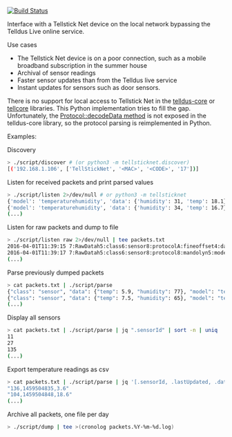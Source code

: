 [![Build Status](https://travis-ci.org/molobrakos/tellsticknet.svg?branch=master)](https://travis-ci.org/molobrakos/tellsticknet)

Interface with a Tellstick Net device on the local network bypassing the Telldus Live online service.

Use cases
- The Tellstick Net device is on a poor connection, such as a mobile broadband subscription in the summer house
- Archival of sensor readings
- Faster sensor updates than from the Telldus live service
- Instant updates for sensors such as door sensors.

There is no support for local access to Tellstick Net in the [telldus-core][1] or [tellcore][2] libraries. This Python implementation tries to fill the gap. Unfortunately, the [Protocol::decodeData method][3] is not exposed in the telldus-core library, so the protocol parsing is reimplemented in Python.
    
[1]: https://github.com/telldus/telldus/search?utf8=%E2%9C%93&q=TELLSTICK_CONTROLLER_TELLSTICK_NET
[2]: https://github.com/erijo/tellcore-py
[3]: https://github.com/telldus/telldus/blob/master/telldus-core/service/Protocol.cpp#L216

Examples:

Discovery
```bash
> ./script/discover # (or python3 -m tellsticknet.discover)
[('192.168.1.106', ['TellStickNet', '<MAC>', '<CODE>', '17'])]
```

Listen for received packets and print parsed values
```bash
> ./script/listen 2>/dev/null # or python3 -m tellsticknet
{'model': 'temperaturehumidity', 'data': {'humidity': 31, 'temp': 18.1}, 'lastUpdated': 1459502928, 'sensorId': 104, 'protocol': 'mandolyn', 'class': 'sensor'}
{'model': 'temperaturehumidity', 'data': {'humidity': 34, 'temp': 16.7}, 'lastUpdated': 1459503006, 'sensorId': 135, 'protocol': 'fineoffset', 'class': 'sensor'}
(...)
```

Listen for raw packets and dump to file
```bash
> ./script/listen raw 2>/dev/null | tee packets.txt
2016-04-01T11:39:15 7:RawDatah5:class6:sensor8:protocolA:fineoffset4:datai41B03B4DAAss
2016-04-01T11:39:17 7:RawDatah5:class6:sensor8:protocol8:mandolyn5:model13:temperaturehumidity4:datai13413986ss
(...)
```

Parse previously dumped packets
```bash
> cat packets.txt | ./script/parse
{"class": "sensor", "data": {"temp": 5.9, "humidity": 77}, "model": "temperaturehumidity", "sensorId": 27, "lastUpdated": 1459503555, "protocol": "fineoffset"}
{"class": "sensor", "data": {"temp": 7.5, "humidity": 65}, "model": "temperaturehumidity", "sensorId": 11, "lastUpdated": 1459503557, "protocol": "mandolyn"}
(...)

```
Display all sensors
```bash
> cat packets.txt | ./script/parse | jq ".sensorId" | sort -n | uniq
11
27
135
(...)
```

Export temperature readings as csv
```bash
> cat packets.txt | ./script/parse | jq '[.sensorId, .lastUpdated, .data["temp"]] | @csv'
"136,1459504835,3.6"
"104,1459504848,18.6"
(...)
```

Archive all packets, one file per day
```bash
> ./script/dump | tee >(cronolog packets.%Y-%m-%d.log)
```
